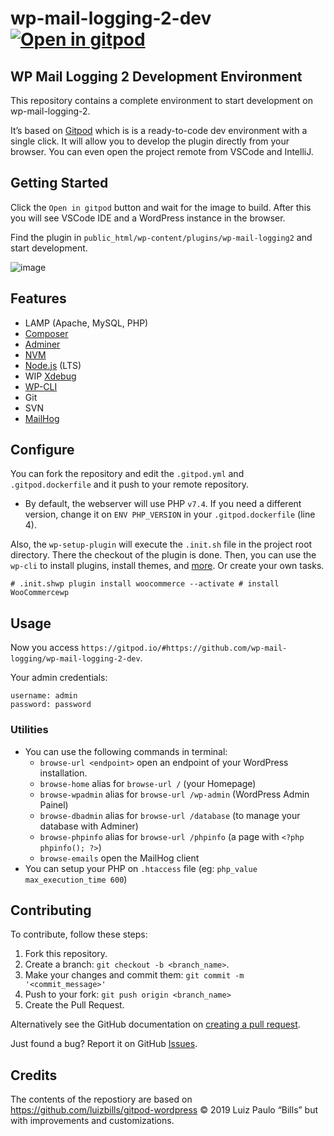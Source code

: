 # wp-mail-logging-2-dev [<img alt="Open in gitpod" src="https://gitpod.io/button/open-in-gitpod.svg" />](https://gitpod.io/#https://github.com/wp-mail-logging/wp-mail-logging-2-dev)

## WP Mail Logging 2 Development Environment

This repository contains a complete environment to start development on wp-mail-logging-2.

It’s based on [Gitpod](https://www.gitpod.io/) which is is a ready-to-code dev environment with a single click. It will allow you to develop the plugin directly from your browser. You can even open the project remote from VSCode and IntelliJ.

## Getting Started

Click the `Open in gitpod` button and wait for the image to build. After this you will see VSCode IDE and a WordPress instance in the browser.

Find the plugin in `public_html/wp-content/plugins/wp-mail-logging2` and start development.

![image](https://user-images.githubusercontent.com/2690708/189997071-3b894dcd-9dd2-470a-b461-7408d5f35a37.png)

## Features

- LAMP (Apache, MySQL, PHP)
- [Composer](https://getcomposer.org/)
- [Adminer](https://www.adminer.org/)
- [NVM](https://github.com/nvm-sh/nvm)
- [Node.js](https://nodejs.org/) (LTS)
- WIP [Xdebug](https://xdebug.org/)
- [WP-CLI](https://wp-cli.org/)
- Git
- SVN
- [MailHog](https://github.com/mailhog/MailHog)

## Configure

You can fork the repository and edit the `.gitpod.yml` and `.gitpod.dockerfile`  and it push to your remote repository.

- By default, the webserver will use PHP `v7.4`. If you need a different version, change it on `ENV PHP_VERSION` in your `.gitpod.dockerfile` (line 4).

Also, the `wp-setup-plugin` will execute the  `.init.sh` file in the project root directory. There the checkout of the plugin is done. Then, you can use the `wp-cli` to install plugins, install themes, and [more](https://developer.wordpress.org/cli/commands/). Or create your own tasks.

```
# .init.shwp plugin install woocommerce --activate # install WooCommercewp
```

## Usage

Now you access `https://gitpod.io/#https://github.com/wp-mail-logging/wp-mail-logging-2-dev`.

Your admin credentials:

```
username: admin
password: password
```

### Utilities

- You can use the following commands in terminal:
    - `browse-url <endpoint>` open an endpoint of your WordPress installation.
    - `browse-home` alias for `browse-url /` (your Homepage)
    - `browse-wpadmin` alias for `browse-url /wp-admin` (WordPress Admin Painel)
    - `browse-dbadmin` alias for `browse-url /database` (to manage your database with Adminer)
    - `browse-phpinfo` alias for `browse-url /phpinfo` (a page with `<?php phpinfo(); ?>`)
    - `browse-emails` open the MailHog client
- You can setup your PHP on `.htaccess` file (eg: `php_value max_execution_time 600`)

## Contributing

To contribute, follow these steps:

1. Fork this repository.
2. Create a branch: `git checkout -b <branch_name>`.
3. Make your changes and commit them: `git commit -m '<commit_message>'`
4. Push to your fork: `git push origin <branch_name>`
5. Create the Pull Request.

Alternatively see the GitHub documentation on [creating a pull request](https://help.github.com/en/github/collaborating-with-issues-and-pull-requests/creating-a-pull-request).

Just found a bug? Report it on GitHub [Issues](https://github.com/wp-mail-logging/wp-mail-logging-2-dev/issues).

## Credits

The contents of the repostiory are based on https://github.com/luizbills/gitpod-wordpress © 2019 Luiz Paulo “Bills” but with improvements and customizations.
